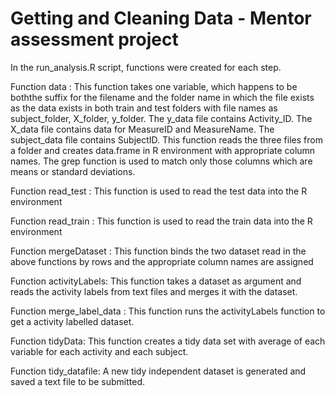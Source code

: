 # Getting and Cleaning Data - Mentor assessment project

In the run_analysis.R script, functions were created for each step.

Function data :
This function takes one variable, which happens to be boththe suffix for the filename and the folder name in which the file exists
as the data exists in both train and test folders with file names as subject_folder, X_folder, y_folder. 
The y_data file contains Activity_ID. The X_data file contains data for MeasureID and MeasureName.
The subject_data file contains SubjectID.
This function reads the three files from a folder and creates data.frame in R environment with appropriate column names.
The grep function is used to match only those columns which are means or standard deviations.

Function read_test :
This function is used to read the test data into the R environment

Function read_train :
This function is used to read the train data into the R environment

Function mergeDataset :
This function binds the two dataset read in the above functions by rows and the appropriate column names are assigned

Function activityLabels:
This function takes a dataset as argument and reads the activity labels from text files and merges it with the dataset.

Function merge_label_data :
This function runs the activityLabels function to get a activity labelled dataset.

Function tidyData:
This function creates a tidy data set with average of each variable for each activity and each subject.

Function tidy_datafile:
A new tidy independent dataset is generated and saved a text file to be submitted.
